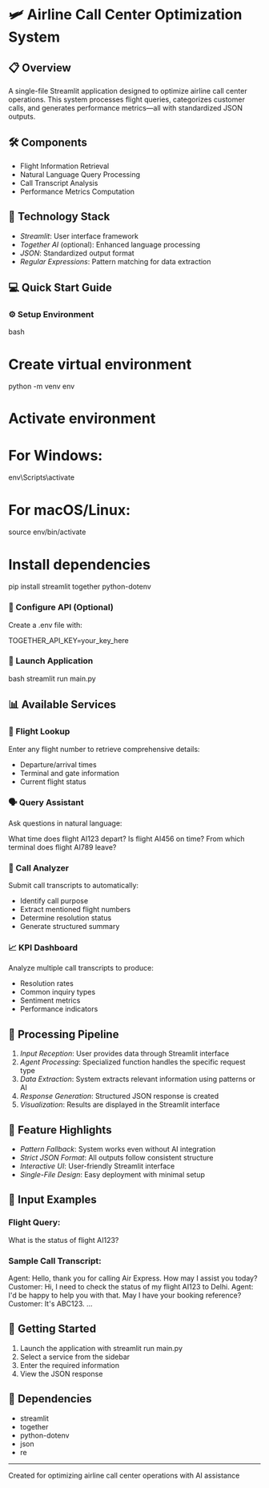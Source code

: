 # 🛩 Airline Call Center Optimization System

## 📋 Overview
A single-file Streamlit application designed to optimize airline call center operations. This system processes flight queries, categorizes customer calls, and generates performance metrics—all with standardized JSON outputs.

## 🛠 Components
- Flight Information Retrieval
- Natural Language Query Processing
- Call Transcript Analysis
- Performance Metrics Computation

## 🧰 Technology Stack
- *Streamlit*: User interface framework
- *Together AI* (optional): Enhanced language processing
- *JSON*: Standardized output format
- *Regular Expressions*: Pattern matching for data extraction

## 💻 Quick Start Guide

### ⚙ Setup Environment
bash
# Create virtual environment
python -m venv env

# Activate environment
# For Windows:
env\Scripts\activate
# For macOS/Linux:
source env/bin/activate

# Install dependencies
pip install streamlit together python-dotenv


### 🔑 Configure API (Optional)
Create a .env file with:

TOGETHER_API_KEY=your_key_here


### 🚀 Launch Application
bash
streamlit run main.py


## 📊 Available Services

### 🔎 Flight Lookup
Enter any flight number to retrieve comprehensive details:
- Departure/arrival times
- Terminal and gate information
- Current flight status

### 🗣 Query Assistant
Ask questions in natural language:

What time does flight AI123 depart?
Is flight AI456 on time?
From which terminal does flight AI789 leave?


### 📝 Call Analyzer
Submit call transcripts to automatically:
- Identify call purpose
- Extract mentioned flight numbers
- Determine resolution status
- Generate structured summary

### 📈 KPI Dashboard
Analyze multiple call transcripts to produce:
- Resolution rates
- Common inquiry types
- Sentiment metrics
- Performance indicators

## 🔄 Processing Pipeline

1. *Input Reception*: User provides data through Streamlit interface
2. *Agent Processing*: Specialized function handles the specific request type
3. *Data Extraction*: System extracts relevant information using patterns or AI
4. *Response Generation*: Structured JSON response is created
5. *Visualization*: Results are displayed in the Streamlit interface

## 🌟 Feature Highlights

- *Pattern Fallback*: System works even without AI integration
- *Strict JSON Format*: All outputs follow consistent structure
- *Interactive UI*: User-friendly Streamlit interface
- *Single-File Design*: Easy deployment with minimal setup

## 📝 Input Examples

### Flight Query:

What is the status of flight AI123?


### Sample Call Transcript:

Agent: Hello, thank you for calling Air Express. How may I assist you today?
Customer: Hi, I need to check the status of my flight AI123 to Delhi.
Agent: I'd be happy to help you with that. May I have your booking reference?
Customer: It's ABC123.
...


## 🏁 Getting Started

1. Launch the application with streamlit run main.py
2. Select a service from the sidebar
3. Enter the required information
4. View the JSON response

## 🔗 Dependencies
- streamlit
- together
- python-dotenv
- json
- re

---

Created for optimizing airline call center operations with AI assistance
